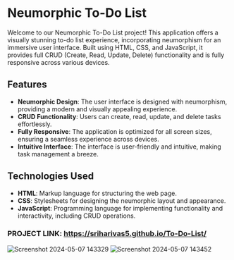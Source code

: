 # Neumorphic To-Do List

Welcome to our Neumorphic To-Do List project! This application offers a visually stunning to-do list experience, incorporating neumorphism for an immersive user interface. Built using HTML, CSS, and JavaScript, it provides full CRUD (Create, Read, Update, Delete) functionality and is fully responsive across various devices.

## Features

- **Neumorphic Design**: The user interface is designed with neumorphism, providing a modern and visually appealing experience.
- **CRUD Functionality**: Users can create, read, update, and delete tasks effortlessly.
- **Fully Responsive**: The application is optimized for all screen sizes, ensuring a seamless experience across devices.
- **Intuitive Interface**: The interface is user-friendly and intuitive, making task management a breeze.

## Technologies Used

- **HTML**: Markup language for structuring the web page.
- **CSS**: Stylesheets for designing the neumorphic layout and appearance.
- **JavaScript**: Programming language for implementing functionality and interactivity, including CRUD operations.
### PROJECT LINK: https://sriharivas5.github.io/To-Do-List/
![Screenshot 2024-05-07 143329](https://github.com/Sriharivas5/To-Do-List/assets/155137670/67e914aa-a042-4301-8ca0-243b12bc02b1)
![Screenshot 2024-05-07 143452](https://github.com/Sriharivas5/To-Do-List/assets/155137670/e2aaea63-3ef6-4a52-87c7-6c3cc15ce030)
